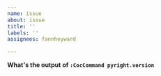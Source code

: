 ```yaml
---
name: issue
about: issue
title: ''
labels: ''
assignees: fannheyward

---
```


**What's the output of `:CocCommand pyright.version`**
